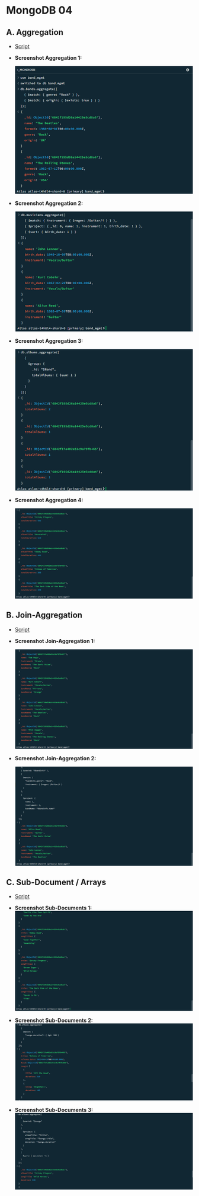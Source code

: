 # MongoDB 04

## A. Aggregation

- [Script](aggregation.js)
- **Screenshot Aggregation 1:**

	![Aggregation 1 Screenshot](/m165-NoSQL/x-resources/m/04/aggregation-1.png)

- **Screenshot Aggregation 2:**

	![Aggregation 2 Screenshot](/m165-NoSQL/x-resources/m/04/aggregation-2.png)

- **Screenshot Aggregation 3:**

	![Aggregation 3 Screenshot](/m165-NoSQL/x-resources/m/04/aggregation-3.png)

- **Screenshot Aggregation 4:**

	![Aggregation 4 Screenshot](/m165-NoSQL/x-resources/m/04/aggregation-4.png)

## B. Join-Aggregation

- [Script](join-aggregation.js)
- **Screenshot Join-Aggregation 1:**

	![Join-Aggregation 1 Screenshot](/m165-NoSQL/x-resources/m/04/join-aggregation-1.png)

- **Screenshot Join-Aggregation 2:**

	![Join-Aggregation 2 Screenshot](/m165-NoSQL/x-resources/m/04/join-aggregation-2.png)

## C. Sub-Document / Arrays

- [Script](sub-documents.js)
- **Screenshot Sub-Documents 1:**
	![Sub-Documents 1 Screenshot](/m165-NoSQL/x-resources/m/04/sub-documents-1.png)

- **Screenshot Sub-Documents 2:**
	![Sub-Documents 2 Screenshot](/m165-NoSQL/x-resources/m/04/sub-documents-2.png)

- **Screenshot Sub-Documents 3:**
	![Sub-Documents 3 Screenshot](/m165-NoSQL/x-resources/m/04/sub-documents-3.png)